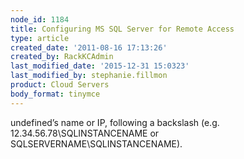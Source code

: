 ```yaml
---
node_id: 1184
title: Configuring MS SQL Server for Remote Access
type: article
created_date: '2011-08-16 17:13:26'
created_by: RackKCAdmin
last_modified_date: '2015-12-31 15:0323'
last_modified_by: stephanie.fillmon
product: Cloud Servers
body_format: tinymce
---
```


undefined&rsquo;s name or IP, following a backslash (e.g.
    12.34.56.78\\SQLINSTANCENAME or SQLSERVERNAME\\SQLINSTANCENAME).


